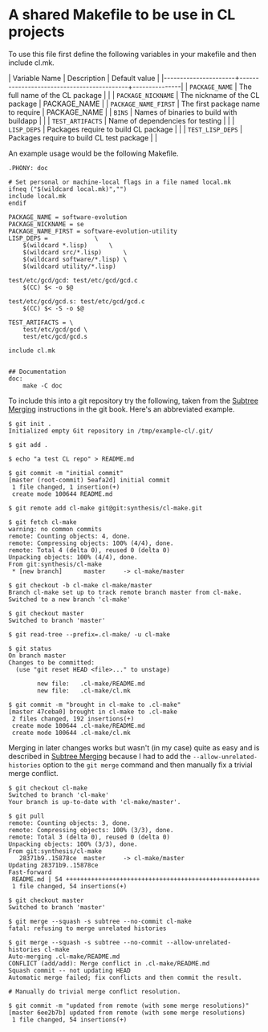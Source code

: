 # A shared Makefile to be use in CL projects

To use this file first define the following variables in your makefile
and then include cl.mk.

| Variable Name        | Description                               | Default value |
|----------------------+-------------------------------------------+---------------|
| `PACKAGE_NAME`       | The full name of the CL package           |               |
| `PACKAGE_NICKNAME`   | The nickname of the CL package            | PACKAGE_NAME  |
| `PACKAGE_NAME_FIRST` | The first package name to require         | PACKAGE_NAME  |
| `BINS`               | Names of binaries to build with buildapp  |               |
| `TEST_ARTIFACTS`     | Name of dependencies for testing          |               |
| `LISP_DEPS`          | Packages require to build CL package      |               |
| `TEST_LISP_DEPS`     | Packages require to build CL test package |               |

An example usage would be the following Makefile.

```make
.PHONY: doc

# Set personal or machine-local flags in a file named local.mk
ifneq ("$(wildcard local.mk)","")
include local.mk
endif

PACKAGE_NAME = software-evolution
PACKAGE_NICKNAME = se
PACKAGE_NAME_FIRST = software-evolution-utility
LISP_DEPS =				\
	$(wildcard *.lisp) 		\
	$(wildcard src/*.lisp)		\
	$(wildcard software/*.lisp)	\
	$(wildcard utility/*.lisp)

test/etc/gcd/gcd: test/etc/gcd/gcd.c
	$(CC) $< -o $@

test/etc/gcd/gcd.s: test/etc/gcd/gcd.c
	$(CC) $< -S -o $@

TEST_ARTIFACTS = \
	test/etc/gcd/gcd \
	test/etc/gcd/gcd.s

include cl.mk


## Documentation
doc:
	make -C doc
```

To include this into a git repository try the following, taken from
the
[Subtree Merging](https://git-scm.com/book/en/v1/Git-Tools-Subtree-Merging)
instructions in the git book.  Here's an abbreviated example.

    $ git init .
    Initialized empty Git repository in /tmp/example-cl/.git/

    $ git add .

    $ echo "a test CL repo" > README.md

    $ git commit -m "initial commit"
    [master (root-commit) 5eafa2d] initial commit
     1 file changed, 1 insertion(+)
     create mode 100644 README.md

    $ git remote add cl-make git@git:synthesis/cl-make.git

    $ git fetch cl-make
    warning: no common commits
    remote: Counting objects: 4, done.
    remote: Compressing objects: 100% (4/4), done.
    remote: Total 4 (delta 0), reused 0 (delta 0)
    Unpacking objects: 100% (4/4), done.
    From git:synthesis/cl-make
     * [new branch]      master     -> cl-make/master

    $ git checkout -b cl-make cl-make/master
    Branch cl-make set up to track remote branch master from cl-make.
    Switched to a new branch 'cl-make'

    $ git checkout master
    Switched to branch 'master'

    $ git read-tree --prefix=.cl-make/ -u cl-make

    $ git status
    On branch master
    Changes to be committed:
      (use "git reset HEAD <file>..." to unstage)

            new file:   .cl-make/README.md
            new file:   .cl-make/cl.mk

    $ git commit -m "brought in cl-make to .cl-make"
    [master 47ceba0] brought in cl-make to .cl-make
     2 files changed, 192 insertions(+)
     create mode 100644 .cl-make/README.md
     create mode 100644 .cl-make/cl.mk

Merging in later changes works but wasn't (in my case) quite as easy
and is described in
[Subtree Merging](https://git-scm.com/book/en/v1/Git-Tools-Subtree-Merging)
because I had to add the `--allow-unrelated-histories` option to the
`git merge` command and then manually fix a trivial merge conflict.

    $ git checkout cl-make
    Switched to branch 'cl-make'
    Your branch is up-to-date with 'cl-make/master'.

    $ git pull
    remote: Counting objects: 3, done.
    remote: Compressing objects: 100% (3/3), done.
    remote: Total 3 (delta 0), reused 0 (delta 0)
    Unpacking objects: 100% (3/3), done.
    From git:synthesis/cl-make
       28371b9..15878ce  master     -> cl-make/master
    Updating 28371b9..15878ce
    Fast-forward
     README.md | 54 ++++++++++++++++++++++++++++++++++++++++++++++++++++++
     1 file changed, 54 insertions(+)

    $ git checkout master
    Switched to branch 'master'

    $ git merge --squash -s subtree --no-commit cl-make
    fatal: refusing to merge unrelated histories

    $ git merge --squash -s subtree --no-commit --allow-unrelated-histories cl-make
    Auto-merging .cl-make/README.md
    CONFLICT (add/add): Merge conflict in .cl-make/README.md
    Squash commit -- not updating HEAD
    Automatic merge failed; fix conflicts and then commit the result.

    # Manually do trivial merge conflict resolution.

    $ git commit -m "updated from remote (with some merge resolutions)"
    [master 6ee2b7b] updated from remote (with some merge resolutions)
     1 file changed, 54 insertions(+)
